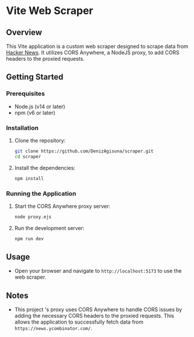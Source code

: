 # Vite Web Scraper

## Overview
This Vite application is a custom web scraper designed to scrape data from [Hacker News](https://news.ycombinator.com/). It utilizes CORS Anywhere, a NodeJS proxy, to add CORS headers to the proxied requests.

## Getting Started

### Prerequisites
- Node.js (v14 or later)
- npm (v6 or later)

### Installation
1. Clone the repository:
    ```bash
    git clone https://github.com/DenizAgisuna/scraper.git
    cd scraper
    ```

2. Install the dependencies:
    ```bash
    npm install
    ```

### Running the Application
1. Start the CORS Anywhere proxy server:
    ```bash
    node proxy.ejs
    ```

2. Run the development server:
    ```bash
    npm run dev
    ```

## Usage
- Open your browser and navigate to `http://localhost:5173` to use the web scraper.

## Notes
- This project 's proxy uses CORS Anywhere to handle CORS issues by adding the necessary CORS headers to the proxied requests. This allows the application to successfully fetch data from `https://news.ycombinator.com/`.


